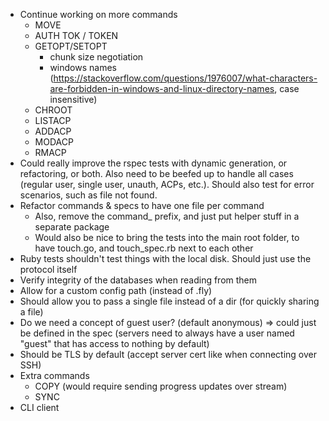 - Continue working on more commands
    - MOVE
    - AUTH TOK / TOKEN
    - GETOPT/SETOPT 
        * chunk size negotiation
        * windows names (https://stackoverflow.com/questions/1976007/what-characters-are-forbidden-in-windows-and-linux-directory-names, case insensitive)
    - CHROOT
    - LISTACP
    - ADDACP
    - MODACP
    - RMACP
- Could really improve the rspec tests with dynamic generation, or refactoring,
  or both. Also need to be beefed up to handle all cases (regular user, single user, unauth, ACPs, etc.). Should also test for error scenarios, such as file not found.
- Refactor commands & specs to have one file per command
    - Also, remove the command_ prefix, and just put helper stuff in a separate package
    - Would also be nice to bring the tests into the main root folder, to have touch.go, and touch_spec.rb next to each other
- Ruby tests shouldn't test things with the local disk. Should just use the protocol itself
- Verify integrity of the databases when reading from them
- Allow for a custom config path (instead of .fly)
- Should allow you to pass a single file instead of a dir (for quickly sharing a file)
- Do we need a concept of guest user? (default anonymous)
  => could just be defined in the spec (servers need to always have a user named "guest" that has access to nothing by default)
- Should be TLS by default (accept server cert like when connecting over SSH)
- Extra commands
    - COPY (would require sending progress updates over stream)
    - SYNC
- CLI client
